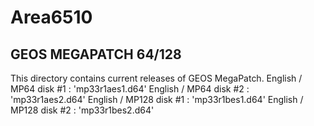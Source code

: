 # Area6510

## GEOS MEGAPATCH 64/128
This directory contains current releases of GEOS MegaPatch.
English / MP64 disk #1 : 'mp33r1aes1.d64'
English / MP64 disk #2 : 'mp33r1aes2.d64'
English / MP128 disk #1 : 'mp33r1bes1.d64'
English / MP128 disk #2 : 'mp33r1bes2.d64'
